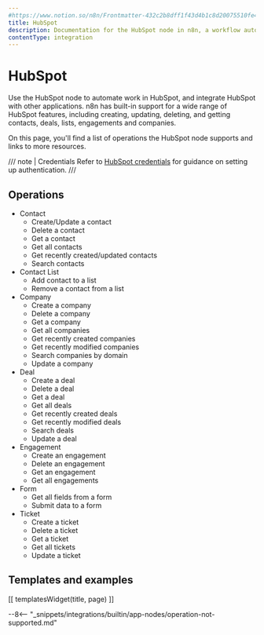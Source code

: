 ```yaml
---
#https://www.notion.so/n8n/Frontmatter-432c2b8dff1f43d4b1c8d20075510fe4
title: HubSpot
description: Documentation for the HubSpot node in n8n, a workflow automation platform. Includes details of operations and configuration, and links to examples and credentials information.
contentType: integration
---
```


# HubSpot

Use the HubSpot node to automate work in HubSpot, and integrate HubSpot with other applications. n8n has built-in support for a wide range of HubSpot features, including creating, updating, deleting, and getting contacts, deals, lists, engagements and companies. 

On this page, you'll find a list of operations the HubSpot node supports and links to more resources.

/// note | Credentials
Refer to [HubSpot credentials](/integrations/builtin/credentials/hubspot/) for guidance on setting up authentication. 
///

## Operations

* Contact
    * Create/Update a contact
    * Delete a contact
    * Get a contact
    * Get all contacts
    * Get recently created/updated contacts
    * Search contacts
* Contact List
    * Add contact to a list
    * Remove a contact from a list
* Company
    * Create a company
    * Delete a company
    * Get a company
    * Get all companies
    * Get recently created companies
    * Get recently modified companies
    * Search companies by domain
    * Update a company
* Deal
    * Create a deal
    * Delete a deal
    * Get a deal
    * Get all deals
    * Get recently created deals
    * Get recently modified deals
    * Search deals
    * Update a deal
* Engagement
    * Create an engagement
    * Delete an engagement
    * Get an engagement
    * Get all engagements
* Form
    * Get all fields from a form
    * Submit data to a form
* Ticket
    * Create a ticket
    * Delete a ticket
    * Get a ticket
    * Get all tickets
    * Update a ticket

## Templates and examples

<!-- see https://www.notion.so/n8n/Pull-in-templates-for-the-integrations-pages-37c716837b804d30a33b47475f6e3780 -->
[[ templatesWidget(title, page) ]]

--8<-- "_snippets/integrations/builtin/app-nodes/operation-not-supported.md"
